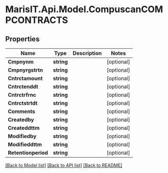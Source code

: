 
# MarisIT.Api.Model.CompuscanCOMPCONTRACTS

## Properties

Name | Type | Description | Notes
------------ | ------------- | ------------- | -------------
**Cmpnynm** | **string** |  | [optional] 
**Cmpnyrgstrtn** | **string** |  | [optional] 
**Cntrctamount** | **string** |  | [optional] 
**Cntrctenddt** | **string** |  | [optional] 
**Cntrctrfrnc** | **string** |  | [optional] 
**Cntrctstrtdt** | **string** |  | [optional] 
**Comments** | **string** |  | [optional] 
**Createdby** | **string** |  | [optional] 
**Createddttm** | **string** |  | [optional] 
**Modifiedby** | **string** |  | [optional] 
**Modifieddttm** | **string** |  | [optional] 
**Retentionperiod** | **string** |  | [optional] 

[[Back to Model list]](../README.md#documentation-for-models)
[[Back to API list]](../README.md#documentation-for-api-endpoints)
[[Back to README]](../README.md)

